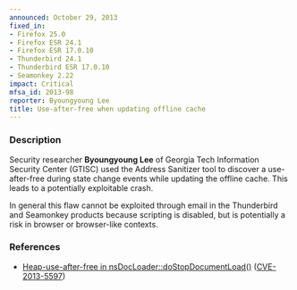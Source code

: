 ```yaml
---
announced: October 29, 2013
fixed_in:
- Firefox 25.0
- Firefox ESR 24.1
- Firefox ESR 17.0.10
- Thunderbird 24.1
- Thunderbird ESR 17.0.10
- Seamonkey 2.22
impact: Critical
mfsa_id: 2013-98
reporter: Byoungyoung Lee
title: Use-after-free when updating offline cache
---
```


<h3>Description</h3>

<p>Security researcher <strong>Byoungyoung Lee</strong> of Georgia Tech
Information Security Center (GTISC) used the Address Sanitizer tool to discover
a use-after-free during state change events while updating the offline cache.
This leads to a potentially exploitable crash.
</p>

<p class="note">In general this flaw cannot be exploited through email in the
Thunderbird and Seamonkey products because scripting is disabled, but is
potentially a risk in browser or browser-like contexts.</p>

<h3>References</h3>

<ul>
  <li><a href="https://bugzilla.mozilla.org/show_bug.cgi?id=918864">
       Heap-use-after-free in nsDocLoader::doStopDocumentLoad()</a> (<a href="http://cve.mitre.org/cgi-bin/cvename.cgi?name=CVE-2013-5597" class="ex-ref">CVE-2013-5597</a>)</li>
</ul>



